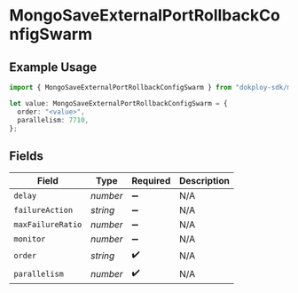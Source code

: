 # MongoSaveExternalPortRollbackConfigSwarm

## Example Usage

```typescript
import { MongoSaveExternalPortRollbackConfigSwarm } from "dokploy-sdk/models/operations";

let value: MongoSaveExternalPortRollbackConfigSwarm = {
  order: "<value>",
  parallelism: 7710,
};
```

## Fields

| Field              | Type               | Required           | Description        |
| ------------------ | ------------------ | ------------------ | ------------------ |
| `delay`            | *number*           | :heavy_minus_sign: | N/A                |
| `failureAction`    | *string*           | :heavy_minus_sign: | N/A                |
| `maxFailureRatio`  | *number*           | :heavy_minus_sign: | N/A                |
| `monitor`          | *number*           | :heavy_minus_sign: | N/A                |
| `order`            | *string*           | :heavy_check_mark: | N/A                |
| `parallelism`      | *number*           | :heavy_check_mark: | N/A                |